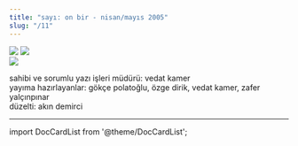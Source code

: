 ```yaml
---
title: "sayı: on bir - nisan/mayıs 2005"
slug: "/11"
---
```


![](/img/11_kapak.jpg)
![](/img/11_bogaz.jpg)  
![](/img/11_adam.jpg)


sahibi ve sorumlu yazı işleri müdürü: vedat kamer  
yayıma hazırlayanlar: gökçe polatoğlu, özge dirik, vedat kamer, zafer yalçınpınar  
düzelti: akın demirci  

---
import DocCardList from '@theme/DocCardList';

<DocCardList />
